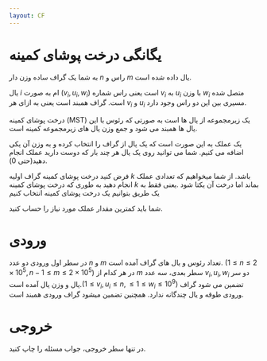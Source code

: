 ```yaml
---
layout: CF
---
```


# یگانگی درخت پوشای کمینه
به شما یک گراف ساده وزن دار  $n$ راس و $m$ یال داده شده است.

یال $i$ ام به صورت $(v_i, u_i, w_i)$ است یعنی راس شماره $v_i$ به $u_i$ با وزن $w_i$ متصل شده است. گراف همبند است یعنی به ازای هر $v_i$ و $u_i$ مسیری بین این دو راس وجود دارد.

درخت پوشای کمینه (MST) یک زیرمجموعه از یال ها است به صورتی که رئوس با این یال ها همبند می شود و جمع وزن یال های زیرمجموعه کمینه است.

یک عملک به این صورت است که یک یال از گراف را انتخاب کرده و به وزن آن یکی اضافه می کنیم. شما می توانید روی یک یال هر چند بار که دوست دارید عملک انجام دهید(حتی 0).

فرض کنید درخت پوشای کمینه گراف اولیه $k$ باشد. از شما میخواهیم که تعدادی عملک انجام دهید به طوری که درخت پوشای کمینه $k$ بماند اما درخت آن یکتا شود .یعنی فقط به یک طریق بتوانیم یک درخت پوشای کمینه انتخاب کنیم

شما باید کمترین مقدار عملک مورد نیاز را حساب کنید.

# ورودی
در سطر اول ورودی دو عدد $n$ و $m$ تعداد رئوس و یال های گراف آمده است. $(1 \leq n \leq 2 \times 10^5, \, n - 1 \leq m \leq 2 \times 10^5)$
در هر کدام از $m$ سطر بعدی، سه عدد $v_i, \, u_i, \, w_i$ دو سر یال و وزن یال آمده است.$(1 \leq v_i, \, u_i \leq n, \leq 1 \leq w_i \leq 10^9)$
تضمین می شود گراف ورودی طوقه و یال چندگانه ندارد. همچنین تضمین میشود گراف ورودی همبند است.

# خروجی
در تنها سطر خروجی، جواب مسئله را چاپ کنید.
